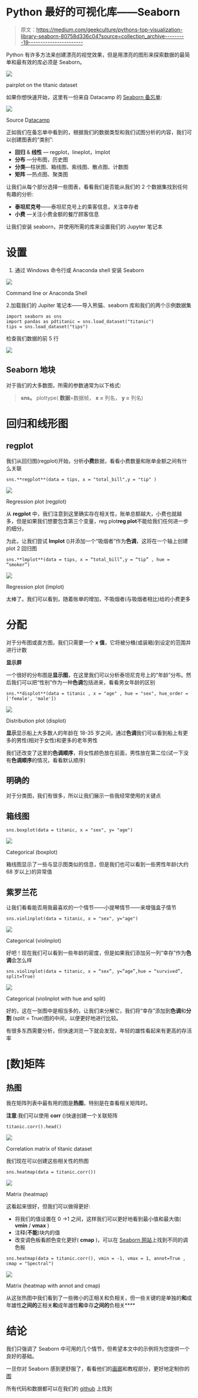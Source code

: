 # Python 最好的可视化库——Seaborn

> 原文：<https://medium.com/geekculture/pythons-top-visualization-library-seaborn-80758d336c04?source=collection_archive---------19----------------------->

Python 有许多方法来创建漂亮的视觉效果，但是用漂亮的图形来探索数据的最简单和最有效的库必须是 Seaborn。

![](img/2898eda279aaa44ba87f24b7e551249c.png)

pairplot on the titanic dataset

如果你想快速开始，这里有一份来自 Datacamp 的 [Seaborn 备忘单](http://datacamp-community-prod.s3.amazonaws.com/263130e2-2c92-4348-a356-9ed9b5034247):

![](img/8ea7135882f4ca14f45b8d0f8fc45acd.png)

Source D[atacamp](http://datacamp-community-prod.s3.amazonaws.com/263130e2-2c92-4348-a356-9ed9b5034247)

正如我们在备忘单中看到的，根据我们的数据类型和我们试图分析的内容，我们可以创建图表的“类别”:

*   **回归** & **线性** — regplot，lineplot，lmplot
*   **分布** —分布图，历史图
*   **分类**—柱状图、箱线图、紫线图、散点图、计数图
*   **矩阵** —热点图、聚类图

让我们从每个部分选择一些图表，看看我们是否能从我们的 2 个数据集找到任何有趣的分析:

*   **泰坦尼克号**——泰坦尼克号上的乘客信息，关注幸存者
*   **小费** —关注小费金额的餐厅顾客信息

让我们安装 seaborn，并使用所需的库来设置我们的 Jupyter 笔记本

# **设置**

1.  通过 Windows 命令行或 Anaconda shell 安装 Seaborn

![](img/2245946efe11850ceda615c522d79caf.png)

Command line or Anaconda Shell

2.加载我们的 Jupiter 笔记本——导入熊猫、seaborn 库和我们的两个示例数据集

```
import seaborn as sns
import pandas as pdtitanic = sns.load_dataset("titanic")
tips = sns.load_dataset("tips")
```

检查我们数据的前 5 行

![](img/f4c8529fd908af5e8c8e7fe0c1c78378.png)

## Seaborn 地块

对于我们的大多数图，所需的参数通常为以下格式:

> **sns。** plottype( **数据**=数据帧， **x =** 列名， **y =** 列名)

# 回归和线形图

## regplot

我们从回归图(regplot)开始，分析**小费**数据，看看小费数量和账单金额之间有什么关联

```
sns.**regplot**(data = tips, x = "total_bill",y = "tip" )
```

![](img/538c272313f05402b85160727133189b.png)

Regression plot (regplot)

从 **regplot** 中，我们注意到这里确实存在相关性，账单总额越大，小费也就越多，但是如果我们想要包含第三个变量，reg plot**reg plot**不能给我们任何进一步的细分。

为此，让我们尝试 **lmplot** ()并添加一个“吸烟者”作为**色调**，这将在一个轴上创建 plot 2 回归图

```
sns.**lmplot**(data = tips, x = “total_bill”,y = “tip” , hue = “smoker”)
```

![](img/55dc0c095176231681c75cba0fa4ae3c.png)

Regression plot (lmplot)

太棒了。我们可以看到，随着账单的增加，不吸烟者(与吸烟者相比)给的小费更多

# 分配

对于分布图或直方图，我们只需要一个 **x 值**，它将被分桶(或装箱)到设定的范围并进行计数

**显示屏**

一个很好的分布图是**显示图**，在这里我们可以分析泰坦尼克号上的“年龄”分布。然后我们可以把“性别”作为一种**色调**包括进来，看看男女年龄的区别

```
sns.**displot**(data = titanic , x = "age" , hue = "sex", hue_order = ['female', 'male'])
```

![](img/639fc8a245f1b53a2882ef1ef7469929.png)

Distribution plot (displot)

**显示**显示船上大多数人的年龄在 18-35 岁之间，通过**色调**我们可以看到船上有更多的男性(相对于女性)和更多的老年男性

我们还改变了这里的**色调顺序**，将女性颜色放在前面，男性放在第二位(试一下没有**色调顺序**的情况，看看默认顺序)

## **明确的**

对于分类图，我们有很多，所以让我们展示一些我经常使用的关键点

## 箱线图

```
sns.boxplot(data = titanic, x = "sex", y= "age")
```

![](img/f7371de93ecc04f55fd84b213261d6d7.png)

Categorical (boxplot)

箱线图显示了一些与显示图类似的信息，但是我们也可以看到一些男性年龄(大约 68 岁以上)的异常值

## 紫罗兰花

让我们看看能否用我最喜欢的一个情节——小提琴情节——来增强盒子情节

```
sns.violinplot(data = titanic, x = "sex", y="age")
```

![](img/98ff380471c5ec7ca7be90118e5906a2.png)

Categorical (violinplot)

好吧！现在我们可以看到一些年龄的密度，但是如果我们添加另一列“幸存”作为**色调**会怎么样

```
sns.violinplot(data = titanic, x = “sex”, y=”age”,hue = “survived”, split=True)
```

![](img/48f0557d600345dd9c24219badc66682.png)

Categorical (violinplot with hue and split)

好的，这在一张图中是相当多的，让我们来分解它，我们将“幸存”添加到**色调**和**分割** (split = True)图的中间，以便更好地进行比较。

有很多东西需要分析，但快速浏览一下就会发现，年轻的雄性看起来有更高的存活率

# [数]矩阵

## 热图

我在矩阵列表中最有用的图是**热图**，特别是在查看相关矩阵时。

**注意**:我们可以使用 **corr** ()快速创建一个关联矩阵

```
titanic.corr().head()
```

![](img/6bbfc6536a71fa81652f5c0bb676b954.png)

Correlation matrix of titanic dataset

我们现在可以创建这些相关性的热图

```
sns.heatmap(data = titanic.corr())
```

![](img/c0789c7ba13ea6801cd14fe1e2c31829.png)

Matrix (heatmap)

这看起来很好，但我们可以做得更好:

*   将我们的值设置在 0 ->1 之间，这样我们可以更好地看到最小值和最大值( **vmin** / **vmax** )
*   注释(**不能**)块内的值
*   改变调色板看颜色变化更好( **cmap** )，可以在 [Seaborn 网站](https://seaborn.pydata.org/tutorial/color_palettes.html)上找到不同的调色板

```
sns.heatmap(data = titanic.corr(), vmin = -1, vmax = 1, annot=True , cmap = "Spectral")
```

![](img/c8e374a854539d4824379f601135ebdd.png)

Matrix (heatmap with annot and cmap)

从这张热图中我们看到了一些微小的正相关和负相关，但一些关键的是单独的**和**成年雄性**之间的**正相关**和**成年雄性**和**幸存**之间的**负相关****

# 结论

我们只强调了 Seaborn 中可用的几个情节，但希望本文中的示例将为您提供一个良好的基础。

一旦你对 Seaborn 感到更舒服了，看看他们的[画廊](https://seaborn.pydata.org/examples/index.html)和教程部分，更好地定制你的[图](https://seaborn.pydata.org/tutorial.html)

所有代码和数据都可以在我们的 [github](https://github.com/Slyth3/Python-vs-R/tree/main/Python) 上找到